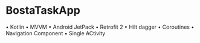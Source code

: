 # BostaTaskApp
• Kotlin
• MVVM 
• Android JetPack
• Retrofit 2
• Hilt dagger
• Coroutines
• Navigation Component
• Single ACtivity

